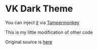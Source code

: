# VK Dark Theme

You can inject [it](https://github.com/bogdanbelous/VK-Dark-Theme/blob/master/vk_dark_theme.js) via [Tampermonkey](https://tampermonkey.net/)

This is my little modification of other code

Original source is [here](https://userstyles.org/styles/127431/newvk-dark-theme)
